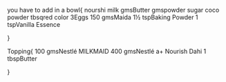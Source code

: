 you have to add in a bowl{
nourshi milk
gmsButter
gmspowder sugar
coco powder
tbsqred color
3Eggs
150 gmsMaida
1½ tspBaking Powder
1 tspVanilla Essence

}

Topping{
100 gmsNestlé MILKMAID
400 gmsNestlé a+ Nourish Dahi
1 tbspButter

}